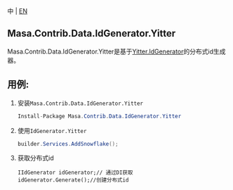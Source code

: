 中 | [EN](README.md)

## Masa.Contrib.Data.IdGenerator.Yitter

Masa.Contrib.Data.IdGenerator.Yitter是基于[Yitter.IdGenerator](https://github.com/yitter/IdGenerator)的分布式id生成器。

## 用例:

1. 安装`Masa.Contrib.Data.IdGenerator.Yitter`

    ```c#
    Install-Package Masa.Contrib.Data.IdGenerator.Yitter
    ```

2. 使用`IdGenerator.Yitter`

    ``` C#
    builder.Services.AddSnowflake();
    ```

3. 获取分布式id

    ```
    IIdGenerator idGenerator;// 通过DI获取
    idGenerator.Generate();//创建分布式id
    ```